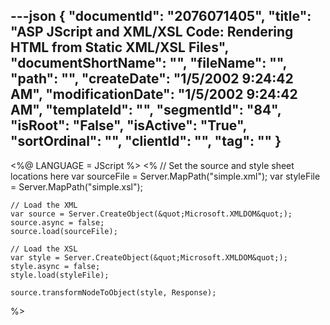 ---json
{
  "documentId": "2076071405",
  "title": "ASP JScript and XML/XSL Code: Rendering HTML from Static XML/XSL Files",
  "documentShortName": "",
  "fileName": "",
  "path": "",
  "createDate": "1/5/2002 9:24:42 AM",
  "modificationDate": "1/5/2002 9:24:42 AM",
  "templateId": "",
  "segmentId": "84",
  "isRoot": "False",
  "isActive": "True",
  "sortOrdinal": "",
  "clientId": "",
  "tag": ""
}
---

&lt;%@ LANGUAGE = JScript %&gt;
&lt;%
    // Set the source and style sheet locations here
    var sourceFile = Server.MapPath(&quot;simple.xml&quot;);
    var styleFile = Server.MapPath(&quot;simple.xsl&quot;);
  
    // Load the XML 
    var source = Server.CreateObject(&quot;Microsoft.XMLDOM&quot;);
    source.async = false;
    source.load(sourceFile);

    // Load the XSL
    var style = Server.CreateObject(&quot;Microsoft.XMLDOM&quot;);
    style.async = false;
    style.load(styleFile);

    source.transformNodeToObject(style, Response);
%&gt;
